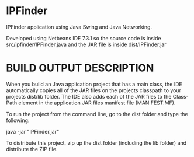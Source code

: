 # IPFinder

IPFinder application using Java Swing and Java Networking.

Developed using Netbeans IDE 7.3.1 so the source code is inside src/ipfinder/IPFinder.java
and the JAR file is inside dist/IPFinder.jar


BUILD OUTPUT DESCRIPTION
========================

When you build an Java application project that has a main class, the IDE
automatically copies all of the JAR
files on the projects classpath to your projects dist/lib folder. The IDE
also adds each of the JAR files to the Class-Path element in the application
JAR files manifest file (MANIFEST.MF).

To run the project from the command line, go to the dist folder and
type the following:

java -jar "IPFinder.jar" 

To distribute this project, zip up the dist folder (including the lib folder)
and distribute the ZIP file.
